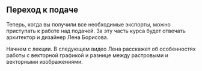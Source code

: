 ## Переход к подаче

Теперь, когда вы получили все необходимые экспорты, можно приступать к работе над подачей. За эту часть курса будет отвечать архитектор и дизайнер Лена Борисова. 

Начнем с лекции. В следующем видео Лена расскажет об особенностях работы с векторной графикой и разнице между растровыми и векторными изображениями.